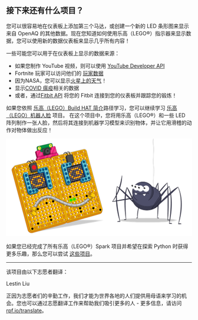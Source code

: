 ## 接下来还有什么项目？

您可以很容易地在仪表板上添加第三个马达，或创建一个新的 LED 条形图来显示来自 OpenAQ 的其他数据。现在您知道如何使用乐高（LEGO®）指示器来显示数据，您可以使用新的数据仪表板来显示几乎所有内容！

一些可能您可以用于在仪表板上显示的数据来源：

+ 如果您制作 YouTube 视频，则可以使用 [YouTube Developer API](https://developers.google.com/youtube/v3)
+ Fortnite 玩家可以访问他们的 [玩家数据](https://fortnitetracker.com/site-api)
+ 因为NASA，您可以显示[火星上的天气](https://mars.nasa.gov/insight/weather/)！
+ 显示[COVID 瘟疫](https://github.com/M-Media-Group/Covid-19-API)相关的数据
+ 或者，通过[Fitbit API](https://dev.fitbit.com/build/reference/web-api/) 将您的 Fitbit 连接到您的仪表板并跟踪您的锻炼！

如果您依照 [乐高（LEGO）Build HAT 简介](https://projects.raspberrypi.org/zh-CN/pathways/lego-intro)路径学习，您可以继续学习 [乐高（LEGO）机器人脸](https://projects.raspberrypi.org/zh-CN/projects/lego-data-dash) 项目。 在这个项目中，您将用乐高（LEGO®）和一些 LED 阵列制作一张人脸，然后将其连接到机器学习模型来识别物体，并让它用滑稽的动作对物体做出反应！

![显示有趣的动作的乐高（LEGO）机器人脸的横幅图片。](images/robotfacebanner.png)

如果您已经完成了所有乐高（LEGO®）Spark 项目并希望在探索 Python 时获得更多乐趣，那么您可以尝试 [这些项目](https://projects.raspberrypi.org/zh-CN/projects?software%5B%5D=python)。

***
该项目由以下志愿者翻译：

Lestin Liu

正因为志愿者们的辛勤工作，我们才能为世界各地的人们提供用母语来学习的机会。您也可以通过志愿翻译工作来帮助我们吸引更多的人 - 更多信息，请访问[rpf.io/translate](https://rpf.io/translate)。
